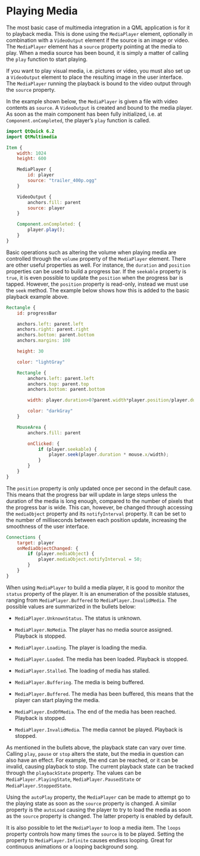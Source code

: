 # Playing Media

The most basic case of multimedia integration in a QML application is for it to playback media. This is done using the `MediaPlayer` element, optionally in combination with a `VideoOutput` element if the source is an image or video. The `MediaPlayer` element has a `source` property pointing at the media to play. When a media source has been bound, it is simply a matter of calling the `play` function to start playing.

If you want to play visual media, i.e. pictures or video, you must also set up a `VideoOutput` element to place the resulting image in the user interface. The `MediaPlayer` running the playback is bound to the video output through the `source` property.

In the example shown below, the `MediaPlayer` is given a file with video contents as `source`. A `VideoOutput` is created and bound to the media player. As soon as the main component has been fully initialized, i.e. at `Component.onCompleted`, the player’s `play` function is called.

```qml
import QtQuick 6.2
import QtMultimedia

Item {
    width: 1024
    height: 600

    MediaPlayer {
        id: player
        source: "trailer_400p.ogg"
    }

    VideoOutput {
        anchors.fill: parent
        source: player
    }

    Component.onCompleted: {
        player.play();
    }
}
```

Basic operations such as altering the volume when playing media are controlled through the `volume` property of the `MediaPlayer` element. There are other useful properties as well. For instance, the `duration` and `position` properties can be used to build a progress bar. If the `seekable` property is `true`, it is even possible to update the `position` when the progress bar is tapped. However, the `position` property is read-only, instead we must use the `seek` method. The example below shows how this is added to the basic playback example above.

```qml
Rectangle {
    id: progressBar

    anchors.left: parent.left
    anchors.right: parent.right
    anchors.bottom: parent.bottom
    anchors.margins: 100

    height: 30

    color: "lightGray"

    Rectangle {
        anchors.left: parent.left
        anchors.top: parent.top
        anchors.bottom: parent.bottom

        width: player.duration>0?parent.width*player.position/player.duration:0

        color: "darkGray"
    }

    MouseArea {
        anchors.fill: parent

        onClicked: {
            if (player.seekable) {
                player.seek(player.duration * mouse.x/width);
            }
        }
    }
}
```

The `position` property is only updated once per second in the default case. This means that the progress bar will update in large steps unless the duration of the media is long enough, compared to the number of pixels that the progress bar is wide. This can, however, be changed through accessing the `mediaObject` property and its `notifyInterval` property. It can be set to the number of milliseconds between each position update, increasing the smoothness of the user interface.

```qml
Connections {
    target: player
    onMediaObjectChanged: {
        if (player.mediaObject) {
            player.mediaObject.notifyInterval = 50;
        }
    }
}
```

When using `MediaPlayer` to build a media player, it is good to monitor the `status` property of the player. It is an enumeration of the possible statuses, ranging from `MediaPlayer.Buffered` to `MediaPlayer.InvalidMedia`. The possible values are summarized in the bullets below:


* `MediaPlayer.UnknownStatus`. The status is unknown.


* `MediaPlayer.NoMedia`. The player has no media source assigned. Playback is stopped.


* `MediaPlayer.Loading`. The player is loading the media.


* `MediaPlayer.Loaded`. The media has been loaded. Playback is stopped.


* `MediaPlayer.Stalled`. The loading of media has stalled.


* `MediaPlayer.Buffering`. The media is being buffered.


* `MediaPlayer.Buffered`. The media has been buffered, this means that the player can start playing the media.


* `MediaPlayer.EndOfMedia`. The end of the media has been reached. Playback is stopped.


* `MediaPlayer.InvalidMedia`. The media cannot be played. Playback is stopped.

As mentioned in the bullets above, the playback state can vary over time. Calling `play`, `pause` or `stop` alters the state, but the media in question can also have an effect. For example, the end can be reached, or it can be invalid, causing playback to stop. The current playback state can be tracked through the `playbackState` property. The values can be `MediaPlayer.PlayingState`, `MediaPlayer.PausedState` or `MediaPlayer.StoppedState`.

Using the `autoPlay` property, the `MediaPlayer` can be made to attempt go to the playing state as soon as the `source` property is changed. A similar property is the `autoLoad` causing the player to try to load the media as soon as the `source` property is changed. The latter property is enabled by default.

It is also possible to let the `MediaPlayer` to loop a media item. The `loops` property controls how many times the `source` is to be played. Setting the property to `MediaPlayer.Infinite` causes endless looping. Great for continuous animations or a looping background song.

